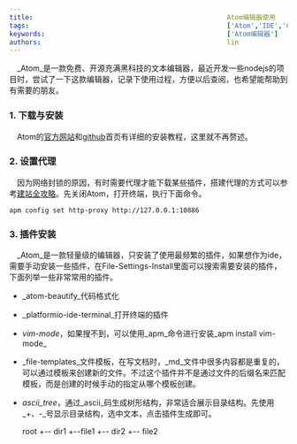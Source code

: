 ```yaml
---
title:                                                 Atom编辑器使用
tags:                                                  ['Atom','IDE','nodejs']
keywords:                                              ['Atom编辑器']
authors:                                               lin
---
```


 _Atom_是一款免费、开源充满黑科技的文本编辑器，最近开发一些nodejs的项目时，尝试了一下这款编辑器，记录下使用过程，方便以后查阅，也希望能帮助到有需要的朋友。

### 1. 下载与安装

 Atom的[官方网站](https://atom.io/)和[github](https://github.com/atom/atom)首页有详细的安装教程，这里就不再赘述。

### 2. 设置代理

 因为网络封锁的原因，有时需要代理才能下载某些插件，搭建代理的方式可以参考[建站全攻略](/docs/set-up-site/your-site-in-one)。先关闭Atom，打开终端，执行下面命令。

    apm config set http-proxy http://127.0.0.1:10886

### 3. 插件安装

 _Atom_是一款轻量级的编辑器，只安装了使用最频繁的插件，如果想作为ide，需要手动安装一些插件，在File-Settings-Install里面可以搜索需要安装的插件，下面列举一些非常常用的插件。

-   _atom-beautify_代码格式化

-   _platformio-ide-terminal_打开终端的插件
-   _vim-mode_，如果搜不到，可以使用_apm_命令进行安装_apm install vim-mode_
-   _file-templates_文件模板，在写文档时，_md_文件中很多内容都是重复的，可以通过模板来创建新的文件。不过这个插件并不是通过文件的后缀名来匹配模板，而是创建的时候手动的指定从哪个模板创建。
-   _ascii_tree_，通过_ascii_码生成树形结构，非常适合展示目录结构。先使用_+_、_-_号显示目录结构，选中文本，点击插件生成即可。


    root
    +-- dir1
        +--file1
    +-- dir2
        +-- file2
